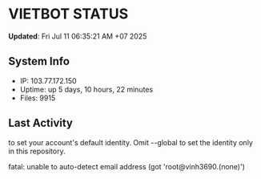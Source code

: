 # VIETBOT STATUS
**Updated**: Fri Jul 11 06:35:21 AM +07 2025

## System Info
- IP: 103.77.172.150
- Uptime: up 5 days, 10 hours, 22 minutes
- Files: 9915

## Last Activity

to set your account's default identity.
Omit --global to set the identity only in this repository.

fatal: unable to auto-detect email address (got 'root@vinh3690.(none)')

